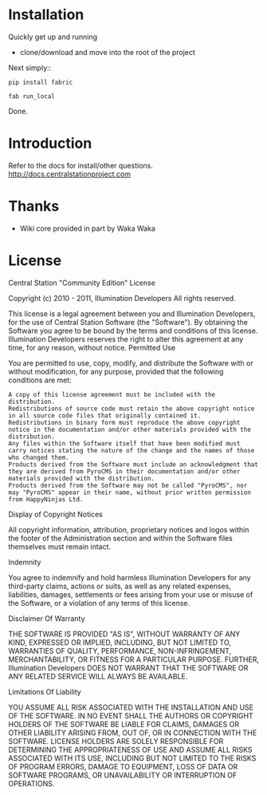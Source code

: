 # Installation

Quickly get up and running

* clone/download and move into the root of the project

Next simply::

    pip install fabric
    
    fab run_local
    
Done.


# Introduction

Refer to the docs for install/other questions.  http://docs.centralstationproject.com

# Thanks

* Wiki core provided in part by Waka Waka

# License

Central Station "Community Edition" License

Copyright (c) 2010 - 2011, Illumination Developers
All rights reserved.

This license is a legal agreement between you and Illumination Developers, for the use of Central Station Software (the "Software"). By obtaining the Software you agree to be bound by the terms and conditions of this license. Illumination Developers reserves the right to alter this agreement at any time, for any reason, without notice.
Permitted Use

You are permitted to use, copy, modify, and distribute the Software with or without modification, for any purpose, provided that the following conditions are met:

    A copy of this license agreement must be included with the distribution.
    Redistributions of source code must retain the above copyright notice in all source code files that originally contained it.
    Redistributions in binary form must reproduce the above copyright notice in the documentation and/or other materials provided with the distribution.
    Any files within the Software itself that have been modified must carry notices stating the nature of the change and the names of those who changed them.
    Products derived from the Software must include an acknowledgment that they are derived from PyroCMS in their documentation and/or other materials provided with the distribution.
    Products derived from the Software may not be called "PyroCMS", nor may "PyroCMS" appear in their name, without prior written permission from HappyNinjas Ltd.

Display of Copyright Notices

All copyright information, attribution, proprietary notices and logos within the footer of the Administration section and within the Software files themselves must remain intact.

Indemnity

You agree to indemnify and hold harmless Illumination Developers for any third-party claims, actions or suits, as well as any related expenses, liabilities, damages, settlements or fees arising from your use or misuse of the Software, or a violation of any terms of this license.

Disclaimer Of Warranty

THE SOFTWARE IS PROVIDED "AS IS", WITHOUT WARRANTY OF ANY KIND, EXPRESSED OR IMPLIED, INCLUDING, BUT NOT LIMITED TO, WARRANTIES OF QUALITY, PERFORMANCE, NON-INFRINGEMENT, MERCHANTABILITY, OR FITNESS FOR A PARTICULAR PURPOSE. FURTHER, Illumination Developers DOES NOT WARRANT THAT THE SOFTWARE OR ANY RELATED SERVICE WILL ALWAYS BE AVAILABLE.

Limitations Of Liability

YOU ASSUME ALL RISK ASSOCIATED WITH THE INSTALLATION AND USE OF THE SOFTWARE. IN NO EVENT SHALL THE AUTHORS OR COPYRIGHT HOLDERS OF THE SOFTWARE BE LIABLE FOR CLAIMS, DAMAGES OR OTHER LIABILITY ARISING FROM, OUT OF, OR IN CONNECTION WITH THE SOFTWARE. LICENSE HOLDERS ARE SOLELY RESPONSIBLE FOR DETERMINING THE APPROPRIATENESS OF USE AND ASSUME ALL RISKS ASSOCIATED WITH ITS USE, INCLUDING BUT NOT LIMITED TO THE RISKS OF PROGRAM ERRORS, DAMAGE TO EQUIPMENT, LOSS OF DATA OR SOFTWARE PROGRAMS, OR UNAVAILABILITY OR INTERRUPTION OF OPERATIONS.

